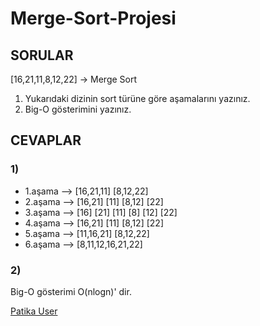 # Merge-Sort-Projesi
## SORULAR
[16,21,11,8,12,22] -> Merge Sort
1) Yukarıdaki dizinin sort türüne göre aşamalarını yazınız.
2) Big-O gösterimini yazınız.
## CEVAPLAR
### 1)
* 1.aşama --> [16,21,11]           [8,12,22]
* 2.aşama --> [16,21]   [11]       [8,12]    [22]
* 3.aşama --> [16] [21] [11]       [8] [12]  [22]
* 4.aşama --> [16,21]  [11]        [8,12]    [22]
* 5.aşama --> [11,16,21]           [8,12,22]
* 6.aşama --> [8,11,12,16,21,22]
### 2)
Big-O gösterimi O(nlogn)' dir.  

[Patika User](https://app.patika.dev/sibergold)
